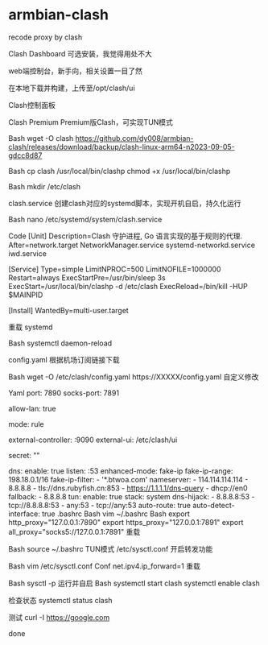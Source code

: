 # armbian-clash
recode proxy by clash

Clash Dashboard
可选安装，我觉得用处不大

web端控制台，新手向，相关设置一目了然


在本地下载并构建，上传至/opt/clash/ui

Clash控制面板

Clash Premium
Premium版Clash，可实现TUN模式

Bash
wget -O clash https://github.com/dy008/armbian-clash/releases/download/backup/clash-linux-arm64-n2023-09-05-gdcc8d87

Bash
cp clash /usr/local/bin/clashp
chmod +x /usr/local/bin/clashp

Bash
mkdir /etc/clash

clash.service
创建clash对应的systemd脚本，实现开机自启，持久化运行

Bash
nano /etc/systemd/system/clash.service

Code
[Unit]
Description=Clash 守护进程, Go 语言实现的基于规则的代理.
After=network.target NetworkManager.service systemd-networkd.service iwd.service

[Service]
Type=simple
LimitNPROC=500
LimitNOFILE=1000000
Restart=always
ExecStartPre=/usr/bin/sleep 3s
ExecStart=/usr/local/bin/clashp -d /etc/clash
ExecReload=/bin/kill -HUP $MAINPID

[Install]
WantedBy=multi-user.target


重载 systemd

Bash
systemctl daemon-reload

config.yaml
根据机场订阅链接下载

Bash
wget -O /etc/clash/config.yaml https://XXXXX/config.yaml
自定义修改

Yaml
port: 7890
socks-port: 7891

allow-lan: true

mode: rule

external-controller: :9090
external-ui: /etc/clash/ui

secret: ""

dns:
  enable: true
  listen: :53
  enhanced-mode: fake-ip
  fake-ip-range: 198.18.0.1/16
  fake-ip-filter:
    - '*.btwoa.com'
  nameserver:
    - 114.114.114.114 
    - 8.8.8.8 
    - tls://dns.rubyfish.cn:853 
    - https://1.1.1.1/dns-query 
    - dhcp://en0 
  fallback:
    - 8.8.8.8
tun:
  enable: true
  stack: system
  dns-hijack:
    - 8.8.8.8:53
    - tcp://8.8.8.8:53
    - any:53
    - tcp://any:53
  auto-route: true
  auto-detect-interface: true
.bashrc
Bash
vim ~/.bashrc
Bash
export http_proxy="127.0.0.1:7890"
export https_proxy="127.0.0.1:7891"
export all_proxy="socks5://127.0.0.1:7891"
重载

Bash
source ~/.bashrc
TUN模式
/etc/sysctl.conf
开启转发功能

Bash
vim /etc/sysctl.conf
Conf
net.ipv4.ip_forward=1
重载

Bash
sysctl -p
运行并自启
Bash
systemctl start clash
systemctl enable clash

检查状态
systemctl status clash

测试
curl -I https://google.com

done

